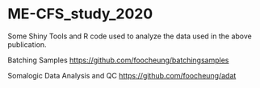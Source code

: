 # ME-CFS_study_2020


Some Shiny Tools and R code used to analyze the data used in the above publication.

Batching Samples https://github.com/foocheung/batchingsamples

Somalogic Data Analysis and QC https://github.com/foocheung/adat
